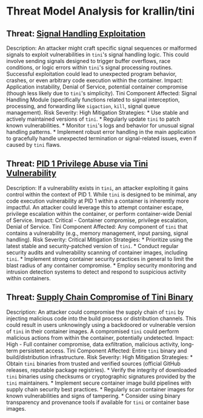 # Threat Model Analysis for krallin/tini

## Threat: [Signal Handling Exploitation](./threats/signal_handling_exploitation.md)

Description: An attacker might craft specific signal sequences or malformed signals to exploit vulnerabilities in `tini`'s signal handling logic. This could involve sending signals designed to trigger buffer overflows, race conditions, or logic errors within `tini`'s signal processing routines. Successful exploitation could lead to unexpected program behavior, crashes, or even arbitrary code execution within the container.
Impact: Application instability, Denial of Service, potential container compromise (though less likely due to `tini`'s simplicity).
Tini Component Affected: Signal Handling Module (specifically functions related to signal interception, processing, and forwarding like `sigaction`, `kill`, signal queue management).
Risk Severity: High
Mitigation Strategies:
        * Use stable and actively maintained versions of `tini`.
        * Regularly update `tini` to patch known vulnerabilities.
        * Monitor `tini`'s logs and behavior for unusual signal handling patterns.
        * Implement robust error handling in the main application to gracefully handle unexpected termination or signal-related issues, even if caused by `tini` flaws.

## Threat: [PID 1 Privilege Abuse via Tini Vulnerability](./threats/pid_1_privilege_abuse_via_tini_vulnerability.md)

Description: If a vulnerability exists in `tini`, an attacker exploiting it gains control within the context of PID 1. While `tini` is designed to be minimal, any code execution vulnerability at PID 1 within a container is inherently more impactful. An attacker could leverage this to attempt container escape, privilege escalation within the container, or perform container-wide Denial of Service.
Impact: Critical - Container compromise, privilege escalation, Denial of Service.
Tini Component Affected: Any component of `tini` that contains a vulnerability (e.g., memory management, input parsing, signal handling).
Risk Severity: Critical
Mitigation Strategies:
        * Prioritize using the latest stable and security-patched version of `tini`.
        * Conduct regular security audits and vulnerability scanning of container images, including `tini`.
        * Implement strong container security practices in general to limit the blast radius of any container compromise.
        * Employ security monitoring and intrusion detection systems to detect and respond to suspicious activity within containers.

## Threat: [Supply Chain Compromise of Tini Binary](./threats/supply_chain_compromise_of_tini_binary.md)

Description: An attacker could compromise the supply chain of `tini` by injecting malicious code into the build process or distribution channels. This could result in users unknowingly using a backdoored or vulnerable version of `tini` in their container images. A compromised `tini` could perform malicious actions from within the container, potentially undetected.
Impact: High - Full container compromise, data exfiltration, malicious activity, long-term persistent access.
Tini Component Affected: Entire `tini` binary and build/distribution infrastructure.
Risk Severity: High
Mitigation Strategies:
        * Obtain `tini` binaries from trusted and verified sources (official GitHub releases, reputable package registries).
        * Verify the integrity of downloaded `tini` binaries using checksums or cryptographic signatures provided by the `tini` maintainers.
        * Implement secure container image build pipelines with supply chain security best practices.
        * Regularly scan container images for known vulnerabilities and signs of tampering.
        * Consider using binary transparency and provenance tools if available for `tini` or container base images.

